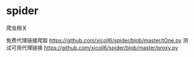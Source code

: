 # spider
爬虫相关

免费代理链接爬取
https://github.com/xicoll6/spider/blob/master/tOne.py
测试可用代理链接
https://github.com/xicoll6/spider/blob/master/proxy.py

